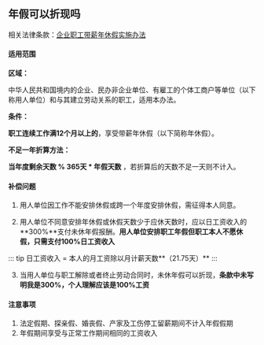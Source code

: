 ## 年假可以折现吗

相关法律条款：[企业职工带薪年休假实施办法](https://baike.baidu.com/item/%E4%BC%81%E4%B8%9A%E8%81%8C%E5%B7%A5%E5%B8%A6%E8%96%AA%E5%B9%B4%E4%BC%91%E5%81%87%E5%AE%9E%E6%96%BD%E5%8A%9E%E6%B3%95/6617621#:~:text=%E6%A0%B9%E6%8D%AE%E3%80%8A%E4%BC%81%E4%B8%9A%E8%81%8C%E5%B7%A5%E5%B8%A6%E8%96%AA%E5%B9%B4%E4%BC%91%E5%81%87%E5%AE%9E%E6%96%BD%E5%8A%9E%E6%B3%95%E3%80%8B%E7%AC%AC%E4%BA%94%E6%9D%A1%E8%A7%84%E5%AE%9A%EF%BC%8C%E8%81%8C%E5%B7%A5%E6%96%B0%E8%BF%9B%E7%94%A8%E4%BA%BA%E5%8D%95%E4%BD%8D%E4%B8%94%E5%B7%A5%E4%BD%9C%E5%B7%B2%E6%BB%A112%E4%B8%AA%E6%9C%88%EF%BC%8C%E5%BD%93%E5%B9%B4%E5%BA%A6%E5%B9%B4%E4%BC%91%E5%81%87%E5%A4%A9%E6%95%B0%EF%BC%8C%E6%8C%89%E7%85%A7%E5%9C%A8%E6%9C%AC%E5%8D%95%E4%BD%8D%E5%89%A9%E4%BD%99%E6%97%A5%E5%8E%86%E5%A4%A9%E6%95%B0%E6%8A%98%E7%AE%97%E7%A1%AE%E5%AE%9A%EF%BC%8C%E6%8A%98%E7%AE%97%E5%90%8E%E4%B8%8D%E8%B6%B31%E6%95%B4%E5%A4%A9%E7%9A%84%E9%83%A8%E5%88%86%E4%B8%8D%E4%BA%AB%E5%8F%97%E5%B9%B4%E4%BC%91%E5%81%87%E3%80%82%20%E6%8A%98%E7%AE%97%E6%96%B9%E6%B3%95%E4%B8%BA%EF%BC%9A%20%28%E5%BD%93%E5%B9%B4%E5%BA%A6%E5%9C%A8%E6%9C%AC%E5%8D%95%E4%BD%8D%E5%89%A9%E4%BD%99%E6%97%A5%E5%8E%86%E5%A4%A9%E6%95%B0%C3%B7365%E5%A4%A9%29%C3%97%E8%81%8C%E5%B7%A5%E6%9C%AC%E4%BA%BA%E5%85%A8%E5%B9%B4%E5%BA%94%E5%BD%93%E4%BA%AB%E5%8F%97%E7%9A%84%E5%B9%B4%E4%BC%91%E5%81%87%E5%A4%A9%E6%95%B0%E3%80%82%20%E5%81%87%E5%A6%82%E5%8D%97%E6%98%8C%E5%B0%8F%E5%BC%A0%E5%9C%A8A%E5%8D%95%E4%BD%8D%E5%B7%A5%E4%BD%9C%E4%BA%865%E5%B9%B4%EF%BC%8C%E4%BB%8A%E5%B9%B49%E6%9C%881%E6%97%A5%E8%B7%B3%E6%A7%BD%E5%88%B0B%E5%8D%95%E4%BD%8D%EF%BC%8C%E9%82%A3%E4%B9%88%E5%B0%8F%E5%BC%A0%E4%BB%8A%E5%B9%B4%E5%9C%A8B%E5%8D%95%E4%BD%8D%E5%89%A9%E4%BD%99%E7%9A%84%E2%80%9C%E6%97%A5%E5%8E%86%E5%A4%A9%E6%95%B0%E2%80%9D%E4%B8%BA122%E5%A4%A9%E3%80%82,%E6%8C%89%E8%A7%84%E5%AE%9A%EF%BC%8C%E4%BB%96%E7%9A%84%E5%B9%B4%E4%BC%91%E5%81%87%E5%A4%A9%E6%95%B0%E5%BA%94%E4%B8%BA5%E5%A4%A9%E3%80%82%20%E9%82%A3%E4%B9%88%E4%BB%8A%E5%B9%B4%E5%B0%8F%E5%BC%A0%E7%9A%84%E5%B9%B4%E4%BC%91%E5%81%87%E5%A4%A9%E6%95%B0%E5%BA%94%E4%B8%BA%20%28122%C3%B7365%29%C3%975%E5%A4%A9%E2%89%881.67%E5%A4%A9%E3%80%82%20%E7%94%B1%E4%BA%8E0.67%E5%A4%A9%E4%B8%8D%E8%B6%B31%E6%95%B4%E5%A4%A9%EF%BC%8C%E5%9B%A0%E6%AD%A4%E5%B0%8F%E5%BC%A0%E4%BB%8A%E5%B9%B4%E7%9A%84%E5%B9%B4%E4%BC%91%E5%81%87%E5%A4%A9%E6%95%B0%E6%98%AF1%E5%A4%A9%E3%80%82%20%E4%BB%8E%E7%AC%AC%E4%BA%8C%E5%B9%B4%E8%B5%B7%EF%BC%8C%E5%B0%8F%E5%BC%A0%E5%9C%A8B%E5%8D%95%E4%BD%8D%E7%9A%84%E4%BC%91%E5%81%87%E5%A4%A9%E6%95%B0%E5%B0%B1%E6%8C%89%E3%80%8A%E5%8A%9E%E6%B3%95%E3%80%8B%E7%AC%AC%E5%9B%9B%E6%9D%A1%E7%9A%84%E8%A7%84%E5%AE%9A%E7%B4%AF%E8%AE%A1%E8%AE%A1%E7%AE%97%E3%80%82)

#### 适用范围

**区域：**

中华人民共和国境内的企业、民办非企业单位、有雇工的个体工商户等单位（以下称用人单位）和与其建立劳动关系的职工，适用本办法。

**条件：**

**职工连续工作满12个月以上的**，享受带薪年休假（以下简称年休假）。

**不足一年折算方法：**

**当年度剩余天数 % 365天 * 年假天数**  ，若折算后的天数不足一天则不计入。


#### 补偿问题

1.  用人单位因工作不能安排休假或跨一个年度安排休假，需征得本人同意。

2.  用人单位不同意安排年休假或休假天数少于应休天数时，应以日工资收入的**300%**支付未休年假报酬。**用人单位安排职工年假但职工本人不愿休假，只需支付100%日工资收入**

::: tip
日工资收入 = 本人的月工资除以月计薪天数**（21.75天）**
:::

3.  当用人单位与职工解除或者终止劳动合同时，未休年假可以折现，**条款中未写明我是300%，个人理解应该是100%工资**


#### 注意事项

1.  法定假期、探亲假、婚丧假、产家及工伤停工留薪期间不计入年假假期
2.  年假期间享受与正常工作期间相同的工资收入

